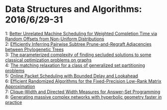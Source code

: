 # Data Structures and Algorithms: 2016/6/29-31  
1: [Better Unrelated Machine Scheduling for Weighted Completion Time via  Random Offsets from Non-Uniform Distributions](https://doi.org/10.48550/arXiv.1606.08817)  
2: [Efficiently Inferring Pairwise Subtree Prune-and-Regraft Adjacencies  between Phylogenetic Trees](https://doi.org/10.48550/arXiv.1606.08893)  
3: [The parameterized complexity of finding secluded solutions to some  classical optimization problems on graphs](https://doi.org/10.48550/arXiv.1606.09000)  
4: [The matching relaxation for a class of generalized set partitioning  problems](https://doi.org/10.48550/arXiv.1606.09279)  
5: [Online Packet Scheduling with Bounded Delay and Lookahead](https://doi.org/10.48550/arXiv.1606.09395)  
6: [Efficient Randomized Algorithms for the Fixed-Precision Low-Rank Matrix  Approximation](https://doi.org/10.48550/arXiv.1606.09402)  
7: [Clique-Width and Directed Width Measures for Answer-Set Programming](https://doi.org/10.48550/arXiv.1606.09449)  
8: [Generating massive complex networks with hyperbolic geometry faster in  practice](https://doi.org/10.48550/arXiv.1606.09481)  